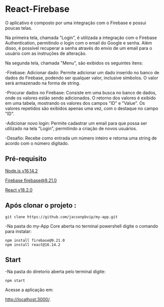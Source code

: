 # React-Firebase
O aplicativo é composto por uma integração com o Firebase e possui poucas telas.

Na primeira tela, chamada "Login", é utilizada a integração com o Firebase Authentication, permitindo o login com o email do Google e senha. Além disso, é possível recuperar a senha através do envio de um email para o usuário com as instruções de alteração.

Na segunda tela, chamada "Menu", são exibidos os seguintes itens:

-Firebase:
Adicionar dado: Permite adicionar um dado inserido no banco de dados do Firebase, podendo ser qualquer valor, inclusive símbolos. O valor será armazenado na forma de string.

-Procurar dados no Firebase: Consiste em uma busca no banco de dados, onde os valores estão sendo adicionados. O retorno dos valores é exibido em uma tabela, mostrando os valores dos campos "ID" e "Value". Os valores repetidos são exibidos apenas uma vez, com o destaque no campo "ID".

-Adicionar novo login: 
Permite cadastrar um email para que possa ser utilizado na tela "Login", permitindo a criação de novos usuários.

-Desafio: 
Recebe como entrada um número inteiro e retorna uma string de acordo com o número digitado.

## Pré-requisito

[Node.js v16.14.2](https://nodejs.org/en/blog/release/v16.16.0)

[Firebase firebase@9.21.0](https://firebase.google.com/docs/cli)

[React v18.2.0](https://react.dev/learn/start-a-new-react-project)

## Após clonar o projeto :

    git clone https://github.com/jacsonpbvip/my-app.git

-Na pasta do my-App Core aberta no terminal powershell digite o comando para instalar:

    npm install firebase@9.21.0
    npm install react@16.14.2

## Start
-Na pasta do diretorio aberta pelo terminal digite:

    npm start

Acesse a aplicação em:

[http://localhost:3000/](http://localhost:3000/).